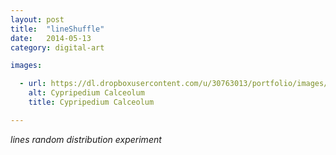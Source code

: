 ```yaml
---
layout: post
title:  "lineShuffle"
date:   2014-05-13
category: digital-art

images:

  - url: https://dl.dropboxusercontent.com/u/30763013/portfolio/images/digital%20art/lineShuffle/150527_144230_27.jpg
    alt: Cypripedium Calceolum
    title: Cypripedium Calceolum

---
```

_lines random distribution experiment_